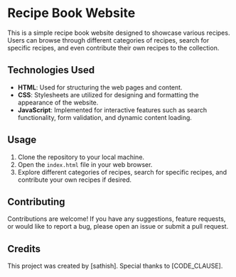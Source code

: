 # Recipe Book Website

This is a simple recipe book website designed to showcase various recipes. Users can browse through different categories of recipes, search for specific recipes, and even contribute their own recipes to the collection.

## Technologies Used

- **HTML**: Used for structuring the web pages and content.
- **CSS**: Stylesheets are utilized for designing and formatting the appearance of the website.
- **JavaScript**: Implemented for interactive features such as search functionality, form validation, and dynamic content loading.

## Usage

1. Clone the repository to your local machine.
2. Open the `index.html` file in your web browser.
3. Explore different categories of recipes, search for specific recipes, and contribute your own recipes if desired.

## Contributing

Contributions are welcome! If you have any suggestions, feature requests, or would like to report a bug, please open an issue or submit a pull request.

## Credits

This project was created by [sathish]. Special thanks to [CODE_CLAUSE].
